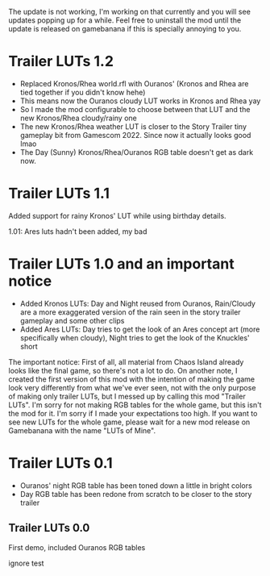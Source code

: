 The update is not working, I'm working on that currently and you will see updates popping up for a while. Feel free to uninstall the mod until the update is released on gamebanana if this is specially annoying to you.

# Trailer LUTs 1.2
- Replaced Kronos/Rhea world.rfl with Ouranos' (Kronos and Rhea are tied together if you didn't know hehe)
- This means now the Ouranos cloudy LUT works in Kronos and Rhea yay
- So I made the mod configurable to choose between that LUT and the new Kronos/Rhea cloudy/rainy one
- The new Kronos/Rhea weather LUT is closer to the Story Trailer tiny gameplay bit from Gamescom 2022. Since now it actually looks good lmao
- The Day (Sunny) Kronos/Rhea/Ouranos RGB table doesn't get as dark now.

# Trailer LUTs 1.1
Added support for rainy Kronos' LUT while using birthday details.

1.01: Ares luts hadn't been added, my bad

# Trailer LUTs 1.0 and an important notice
- Added Kronos LUTs: Day and Night reused from Ouranos, Rain/Cloudy are a more exaggerated version of the rain seen in the story trailer gameplay and some other clips
- Added Ares LUTs: Day tries to get the look of an Ares concept art (more specifically when cloudy), Night tries to get the look of the Knuckles' short

The important notice:
First of all, all material from Chaos Island already looks like the final game, so there's not a lot to do.
On another note, I created the first version of this mod with the intention of making the game look very differently from what we've ever seen, not with the only purpose of making only trailer LUTs, but I messed up by calling this mod "Trailer LUTs". I'm sorry for not making RGB tables for the whole game, but this isn't the mod for it.
I'm sorry if I made your expectations too high. If you want to see new LUTs for the whole game, please wait for a new mod release on Gamebanana with the name "LUTs of Mine".

# Trailer LUTs 0.1
- Ouranos' night RGB table has been toned down a little in bright colors
- Day RGB table has been redone from scratch to be closer to the story trailer

## Trailer LUTs 0.0
First demo, included Ouranos RGB tables

ignore
test
